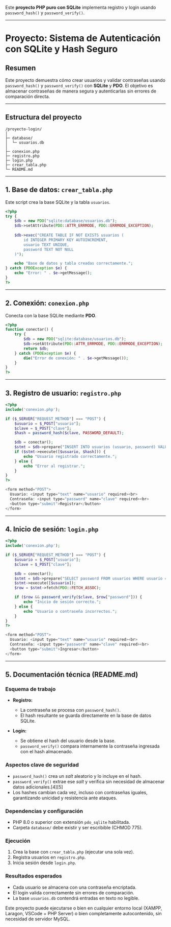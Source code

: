 Este **proyecto PHP puro con SQLite** implementa registro y login usando `password_hash()` y `password_verify()`.
***

# Proyecto: Sistema de Autenticación con SQLite y Hash Seguro

## Resumen
Este proyecto demuestra cómo crear usuarios y validar contraseñas usando `password_hash()` y `password_verify()` con **SQLite** y **PDO**.
El objetivo es almacenar contraseñas de manera segura y autenticarlas sin errores de comparación directa.

***

## Estructura del proyecto
```
/proyecto-login/
│
├─ database/
│  └─ usuarios.db
│
├─ conexion.php
├─ registro.php
├─ login.php
├─ crear_tabla.php
└─ README.md
```

***

## 1. Base de datos: `crear_tabla.php`
Este script crea la base SQLite y la tabla `usuarios`.

```php
<?php
try {
    $db = new PDO("sqlite:database/usuarios.db");
    $db->setAttribute(PDO::ATTR_ERRMODE, PDO::ERRMODE_EXCEPTION);
    
    $db->exec("CREATE TABLE IF NOT EXISTS usuarios (
        id INTEGER PRIMARY KEY AUTOINCREMENT,
        usuario TEXT UNIQUE,
        password TEXT NOT NULL
    )");

    echo "Base de datos y tabla creadas correctamente.";
} catch (PDOException $e) {
    echo "Error: " . $e->getMessage();
}
?>
```

***

## 2. Conexión: `conexion.php`
Conecta con la base SQLite mediante **PDO**.

```php
<?php
function conectar() {
    try {
        $db = new PDO("sqlite:database/usuarios.db");
        $db->setAttribute(PDO::ATTR_ERRMODE, PDO::ERRMODE_EXCEPTION);
        return $db;
    } catch (PDOException $e) {
        die("Error de conexión: " . $e->getMessage());
    }
}
?>
```

***

## 3. Registro de usuario: `registro.php`

```php
<?php
include('conexion.php');

if ($_SERVER["REQUEST_METHOD"] === "POST") {
    $usuario = $_POST["usuario"];
    $clave = $_POST["clave"];
    $hash = password_hash($clave, PASSWORD_DEFAULT);

    $db = conectar();
    $stmt = $db->prepare("INSERT INTO usuarios (usuario, password) VALUES (?, ?)");
    if ($stmt->execute([$usuario, $hash])) {
        echo "Usuario registrado correctamente.";
    } else {
        echo "Error al registrar.";
    }
}
?>

<form method="POST">
  Usuario: <input type="text" name="usuario" required><br>
  Contraseña: <input type="password" name="clave" required><br>
  <button type="submit">Registrar</button>
</form>
```

***

## 4. Inicio de sesión: `login.php`

```php
<?php
include('conexion.php');

if ($_SERVER["REQUEST_METHOD"] === "POST") {
    $usuario = $_POST["usuario"];
    $clave = $_POST["clave"];

    $db = conectar();
    $stmt = $db->prepare("SELECT password FROM usuarios WHERE usuario = ?");
    $stmt->execute([$usuario]);
    $row = $stmt->fetch(PDO::FETCH_ASSOC);

    if ($row && password_verify($clave, $row["password"])) {
        echo "Inicio de sesión correcto.";
    } else {
        echo "Usuario o contraseña incorrectos.";
    }
}
?>

<form method="POST">
  Usuario: <input type="text" name="usuario" required><br>
  Contraseña: <input type="password" name="clave" required><br>
  <button type="submit">Ingresar</button>
</form>
```

***

## 5. Documentación técnica (README.md)

### Esquema de trabajo
- **Registro:**  
  - La contraseña se procesa con `password_hash()`.  
  - El hash resultante se guarda directamente en la base de datos SQLite.

- **Login:**  
  - Se obtiene el hash del usuario desde la base.  
  - `password_verify()` compara internamente la contraseña ingresada con el hash almacenado.

### Aspectos clave de seguridad
- `password_hash()` crea un *salt* aleatorio y lo incluye en el hash.
- `password_verify()` extrae ese *salt* y verifica sin necesidad de almacenar datos adicionales.[4][5]
- Los hashes cambian cada vez, incluso con contraseñas iguales, garantizando unicidad y resistencia ante ataques.

### Dependencias y configuración
- PHP 8.0 o superior con extensión `pdo_sqlite` habilitada.
- Carpeta `database/` debe existir y ser escribible (CHMOD 775).

### Ejecución
1. Crea la base con `crear_tabla.php` (ejecutar una sola vez).  
2. Registra usuarios en `registro.php`.  
3. Inicia sesión desde `login.php`.

### Resultados esperados
- Cada usuario se almacena con una contraseña encriptada.  
- El login valida correctamente sin errores de comparación.  
- La base `usuarios.db` contendrá entradas en texto no legible.



Este proyecto puede ejecutarse o bien en cualquier entorno local (XAMPP, Laragon, VSCode + PHP Server) o bien completamente autocontenido, sin necesidad de servidor MySQL.


